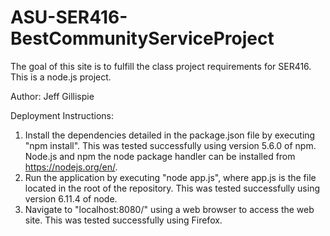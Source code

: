 # ASU-SER416-BestCommunityServiceProject
The goal of this site is to fulfill the class project requirements for SER416. This is a node.js project.

Author: Jeff Gillispie

Deployment Instructions:
1) Install the dependencies detailed in the package.json file by executing "npm install". This was tested successfully using version 5.6.0 of npm. Node.js and npm the node package handler can be installed from https://nodejs.org/en/.
2) Run the application by executing "node app.js", where app.js is the file located in the root of the repository. This was tested successfully using version 6.11.4 of node.
3) Navigate to "localhost:8080/" using a web browser to access the web site. This was tested successfully using Firefox.
